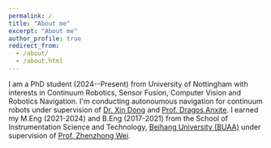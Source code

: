 ```yaml
---
permalink: /
title: "About me"
excerpt: "About me"
author_profile: true
redirect_from: 
  - /about/
  - /about.html
---
```

I am a PhD student (2024--Present) from University of Nottingham with interests in Continuum Robotics, Sensor Fusion, Computer Vision and Robotics Navigation. I'm conducting autonoumous navigation for continuum robots under supervision of [Dr. Xin Dong](https://www.nottingham.ac.uk/engineering/people/xin.dong) and [Prof. Dragos Anxite](https://www.nottingham.ac.uk/engineering/people/dragos.axinte). I earned my M.Eng (2021-2024) and B.Eng (2017-2021) from the School of Instrumentation Science and Technology, [Beihang University (BUAA)](https://buaa.edu.cn) under supervision of [Prof. Zhenzhong Wei](https://ev.buaa.edu.cn/info/1090/2071.htm).

